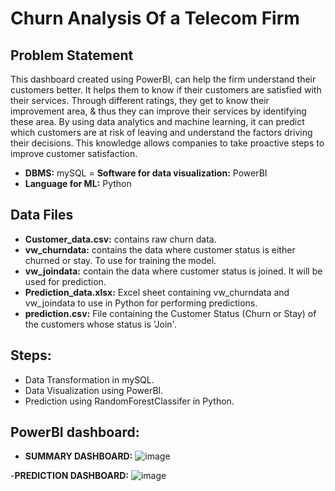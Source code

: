 # Churn Analysis Of a Telecom Firm

## Problem Statement

This dashboard created using PowerBI, can help the firm understand their customers better. It helps them to know if their customers are satisfied with their services. Through different ratings, they get to know their improvement area, & thus they can improve their services by identifying these area. 
By using data analytics and machine learning, it can predict which customers are at risk of leaving and understand the factors driving their decisions. This knowledge allows companies to take proactive steps to improve customer satisfaction.

- **DBMS:** mySQL 
= **Software for data visualization:** PowerBI
- **Language for ML:** Python

## Data Files

- **Customer_data.csv:** contains raw churn data.
- **vw_churndata:** contains the data where customer status is either churned or stay. To use for training the model.
- **vw_joindata:** contain the data where customer status is joined. It will be used for prediction.
- **Prediction_data.xlsx:** Excel sheet containing vw_churndata and vw_joindata to use in Python for performing predictions.
- **prediction.csv:** File containing the Customer Status (Churn or Stay) of the customers whose status is 'Join'.

## Steps:
- Data Transformation in mySQL. 
- Data Visualization using PowerBI.
- Prediction using RandomForestClassifer in Python.

## PowerBI dashboard:
- **SUMMARY DASHBOARD:**
![image](https://github.com/user-attachments/assets/954d4e8a-7e57-49f5-9fc6-36dd8b338acb)

-**PREDICTION DASHBOARD:**
![image](https://github.com/user-attachments/assets/0d0162ae-ecde-4904-8136-1020bc5c2054)
